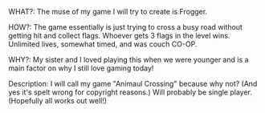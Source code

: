 WHAT?: The muse of my game I will try to create is Frogger.

HOW?: The game essentially is just trying to cross a busy road without getting hit and collect flags. Whoever gets 3 flags in the level wins. Unlimited lives, somewhat timed, and was couch CO-OP.

WHY?: My sister and I loved playing this when we were younger and is a main factor on why I still love gaming today!

Description: I will call my game "Animaul Crossing" because why not? (And yes it's spelt wrong for copyright reasons.) Will probably be single player.(Hopefully all works out well!)